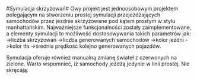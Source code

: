 #Symulacja skrzyżowań#
Owy projekt jest jednoosobowym projektem polegającym na stworzeniu prostej symulacji przejeżdżających samochodów przez jezdnie skrzyżowane pod kątem prostym w stylu manhattańskim.
Najważniejsze funkcjonalności zostały zaimplementowane, a elementy symulacji to możliwość dostosowywania takich parametrów jak:
->liczba skrzyżowań
->liczba generowanych samochodów
->kolor jezdni
->kolor tła
->średnia prędkość kolejno generowanych pojazdów.

Symulacja oferuje również manualną zmianę świateł z czerwonych na zielone. Warto wspomnieć, iż samochody jeżdżą jedynie w linii prostej. Nie skręcają.